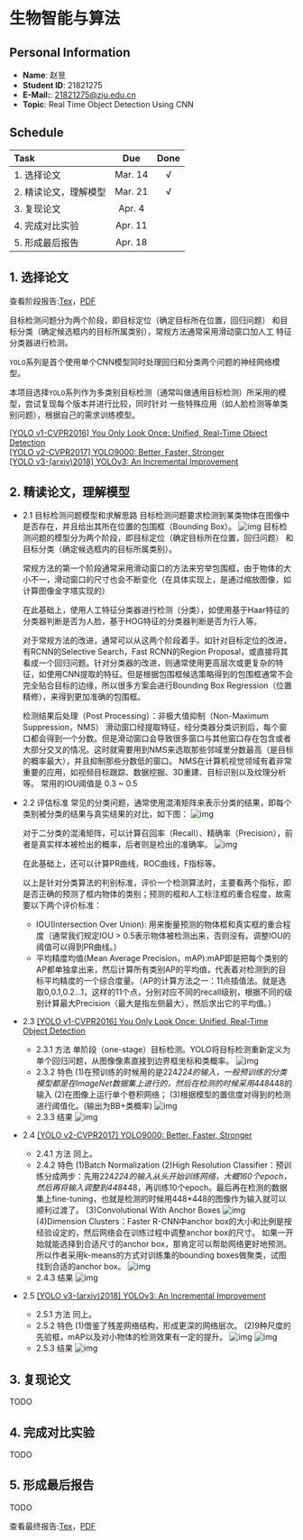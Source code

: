 # 生物智能与算法

## Personal Information
* **Name**: 赵昱  
* **Student ID**: 21821275
* **E-Mail:**: 21821275@zju.edu.cn
* **Topic**: Real Time Object Detection Using CNN

## Schedule
| Task | Due | Done |
| :-- | :-: | :-: |
| 1. 选择论文 | Mar. 14 | &radic; |
| 2. 精读论文，理解模型 | Mar. 21 | &radic;  |
| 3. 复现论文 | Apr. 4 |  |
| 4. 完成对比实验 | Apr. 11 |  |
| 5. 形成最后报告 | Apr. 18 |  | 

## 1. 选择论文
查看阶段报告:[Tex](report1-21821275.tex)，[PDF](report1-21821275.pdf)

目标检测问题分为两个阶段，即目标定位（确定目标所在位置，回归问题）
和目标分类（确定候选框内的目标所属类别），常规方法通常采用滑动窗口加人工
特征分类器进行检测。

`YOLO`系列是首个使用单个CNN模型同时处理回归和分类两个问题的神经网络模型。

本项目选择`YOLO`系列作为多类别目标检测（通常叫做通用目标检测）所采用的模型，尝试复现每个版本并进行比较，同时针对
一些特殊应用（如人脸检测等单类别问题），根据自己的需求训练模型。

[[YOLO v1-CVPR2016] You Only Look Once: Unified, Real-Time Object Detection](https://www.cv-foundation.org/openaccess/content_cvpr_2016/papers/Redmon_You_Only_Look_CVPR_2016_paper.pdf)  
[[YOLO v2-CVPR2017] YOLO9000: Better, Faster, Stronger](http://openaccess.thecvf.com/content_cvpr_2017/papers/Redmon_YOLO9000_Better_Faster_CVPR_2017_paper.pdf)  
[[YOLO v3-(arxiv)2018] YOLOv3: An Incremental Improvement](https://arxiv.org/pdf/1804.02767)  

## 2. 精读论文，理解模型
- 2.1 目标检测问题模型和求解思路
    目标检测问题要求检测到某类物体在图像中是否存在，并且给出其所在位置的包围框（Bounding Box）。
    ![img](figs/fig_problem_model.jpg)
    目标检测问题的模型分为两个阶段，即目标定位（确定目标所在位置，回归问题）
和目标分类（确定候选框内的目标所属类别）。

    常规方法的第一个阶段通常采用滑动窗口的方法来穷举包围框，由于物体的大小不一，滑动窗口的尺寸也会不断变化（在具体实现上，是通过缩放图像，如计算图像金字塔实现的）

    在此基础上，使用人工特征分类器进行检测（分类），如使用基于Haar特征的分类器判断是否为人脸，基于HOG特征的分类器判断是否为行人等。

    对于常规方法的改进，通常可以从这两个阶段着手。如针对目标定位的改进，有RCNN的Selective Search，Fast RCNN的Region Proposal，或直接将其看成一个回归问题。针对分类器的改进，则通常使用更高层次或更复杂的特征，如使用CNN提取的特征。但是根据包围框候选策略得到的包围框通常不会完全贴合目标的边缘，所以很多方案会进行Bounding Box Regression（位置精修），来得到更加准确的包围框。
    
    检测结果后处理（Post Processing）：非极大值抑制（Non-Maximum Suppression，NMS）
    滑动窗口经提取特征，经分类器分类识别后，每个窗口都会得到一个分数。但是滑动窗口会导致很多窗口与其他窗口存在包含或者大部分交叉的情况。这时就需要用到NMS来选取那些邻域里分数最高（是目标的概率最大），并且抑制那些分数低的窗口。
    NMS在计算机视觉领域有着非常重要的应用，如视频目标跟踪、数据挖掘、3D重建、目标识别以及纹理分析等。
    常用的IOU阈值是 0.3 ~ 0.5

- 2.2 评估标准
    常见的分类问题，通常使用混淆矩阵来表示分类的结果，即每个类别被分类的结果与真实结果的对比，如下图：
    ![img](figs/fig_confusion_matrix.png)

    对于二分类的混淆矩阵，可以计算召回率（Recall）、精确率（Precision），前者是真实样本被检出的概率，后者则是检出的准确率。
    ![img](figs/fig_precision_recall.jpg)
    
    在此基础上，还可以计算PR曲线，ROC曲线，F指标等。

    以上是针对分类算法的判别标准，评价一个检测算法时，主要看两个指标，即是否正确的预测了框内物体的类别；预测的框和人工标注框的重合程度，故需要以下两个评价标准：
    - IOU(Intersection Over Union): 用来衡量预测的物体框和真实框的重合程度（通常我们规定IOU > 0.5表示物体被检测出来，否则没有。调整IOU的阈值可以得到PR曲线。）
    - 平均精度均值(Mean Average Precision，mAP):mAP即是把每个类别的AP都单独拿出来，然后计算所有类别AP的平均值，代表着对检测到的目标平均精度的一个综合度量。（AP的计算方法之一：11点插值法。就是选取0,0.1,0.2…1，这样的11个点，分别对应不同的recall级别，根据不同的级别计算最大Precision（最大是指左侧最大），然后求出它的平均值。）
    
- 2.3 [[YOLO v1-CVPR2016] You Only Look Once: Unified, Real-Time Object Detection](https://www.cv-foundation.org/openaccess/content_cvpr_2016/papers/Redmon_You_Only_Look_CVPR_2016_paper.pdf)  
    - 2.3.1 方法
        单阶段（one-stage）目标检测。YOLO将目标检测重新定义为单个回归问题，从图像像素直接到边界框坐标和类概率。
        ![img](figs/fig_structure_yolov1.PNG)
    - 2.3.2 特色
    (1)在预训练的时候用的是224*224的输入，一般预训练的分类模型都是在ImageNet数据集上进行的，然后在检测的时候采用448*448的输入
    (2)在图像上运行单个卷积网络；
    (3)根据模型的置信度对得到的检测进行阈值化。(输出为BB+类概率)
    ![img](figs/fig_model_yolov1.PNG)
    - 2.3.3 结果
    ![img](figs/fig_result_yolov1.PNG)

- 2.4 [[YOLO v2-CVPR2017] YOLO9000: Better, Faster, Stronger](http://openaccess.thecvf.com/content_cvpr_2017/papers/Redmon_YOLO9000_Better_Faster_CVPR_2017_paper.pdf)  
    - 2.4.1 方法
    同上。
    - 2.4.2 特色
    (1)Batch Normalization
    (2)High Resolution Classifier：预训练分成两步：先用224*224的输入从头开始训练网络，大概160个epoch，然后再将输入调整到448*448，再训练10个epoch。最后再在检测的数据集上fine-tuning，也就是检测的时候用448*448的图像作为输入就可以顺利过渡了。
    (3)Convolutional With Anchor Boxes
    ![img](figs/fig_anchor_yolov2.PNG)
    (4)Dimension Clusters：Faster R-CNN中anchor box的大小和比例是按经验设定的，然后网络会在训练过程中调整anchor box的尺寸。
如果一开始就能选择到合适尺寸的anchor box，那肯定可以帮助网络更好地预测。所以作者采用k-means的方式对训练集的bounding boxes做聚类，试图找到合适的anchor box。
    ![img](figs/fig_backbone_yolov2.PNG)
    - 2.4.3 结果
    ![img](figs/fig_result_yolov2.PNG)

- 2.5 [[YOLO v3-(arxiv)2018] YOLOv3: An Incremental Improvement](https://arxiv.org/pdf/1804.02767)    
    - 2.5.1 方法
    同上。
    - 2.5.2 特色
    (1)借鉴了残差网络结构，形成更深的网络层次。
    (2)9种尺度的先验框，mAP以及对小物体的检测效果有一定的提升。
    ![img](figs/fig_backbone_yolov3.PNG)
    ![img](figs/fig_model_yolov3.jpg)
    - 2.5.3 结果
    ![img](figs/fig_result_yolov3.PNG)

## 3. 复现论文
TODO

## 4. 完成对比实验
TODO

## 5. 形成最后报告
TODO

查看最终报告:[Tex]()，[PDF]()
 